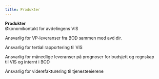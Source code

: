 ```yaml
---
title: Produkter
---
```


**Produkter**  
Økonomikontakt for avdelingens VIS

Ansvarlig for VP-leveranser fra BOD sammen med avd dir.

Ansvarlig for tertial rapportering til VIS

Ansvarlig for månedlige leveranser på prognoser for budsjett og regnskap til VIS og internt i BOD

Ansvarlig for viderefakturering til tjenesteeierene
